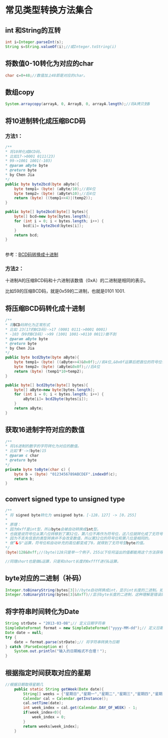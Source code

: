 # 常见类型转换方法集合

## int 和String的互转

```java
int i=Integer.parseInt(s);
String s=String.valueOf(i);//或Integer.toString(i)
```



## 将数值0-10转化为对应的char

```java
char c=0+48;//数值加上48即是对应的char。
```



## 数组copy

```java
System.arraycopy(arrayA, 0, ArrayB, 0, arrayA.length);//将A拷贝到B
```



## 将10进制转化成压缩BCD码

### 方法1：

```java
/**
* 将10转化成BCD码，
* 比如17->0001 0111(23)
* 99->1001 1001(-103)
* @param aByte byte
* @return byte
* by Chen Jia
*/
public byte byte2bcd(byte aByte){
	byte temp1= (byte) (aByte/10);//前4位
	byte temp2= (byte) (aByte%10);//后4位
	return (byte) ((temp1<<4)|(temp2));
}

public byte[] byte2bcd(byte[] bytes){
	byte[] bcd=new byte[bytes.length];
	for (int i = 0; i < bytes.length; i++) {
		bcd[i]= byte2bcd(bytes[i]);
	}
	return bcd;
}
    
```

参考：[BCD码转换成十进制](http://blog.sina.com.cn/s/blog_5d7dbcef0100yigf.html)



### 方法2：

十进制A的压缩BCD码和十六进制该数值（0xA）的二进制是相同的表示。

比如59的压缩BCD码，就是0x59的二进制，也就是0101 1001.



## 将压缩BCD码转化成十进制

```Java
/**
* 将BCD码转化为正常形式
* 比如 23(17的BCD码)->17 (0001 0111->0001 0001)
* -103（99的BCD码）->99 (1001 1001->0110 0011)做不到
* @param aByte byte
* @return byte
* by Chen Jia
*/
public byte bcd2byte(byte aByte){
	byte temp1= (byte) ((aByte>>4)&0x0f);//前4位,&0x0f运算后把首位的符号位也变0了。
	byte temp2= (byte) (aByte&0x0f);//后4位
	return (byte) (temp1*10+temp2);
}

public byte[] bcd2byte(byte[] bytes){
	byte[] aByte=new byte[bytes.length];
	for (int i = 0; i < bytes.length; i++) {
		aByte[i]= bcd2byte(bytes[i]);
	}
	return aByte;
}

```



## 获取16进制字符对应的数值

```java
/**
* 将16进制的数字的字符转化为对应的数值。
* 比如'F'->(byte)15
* @param c char
* @return byte
*/
private byte toByte(char c) {
	byte b = (byte) "0123456789ABCDEF".indexOf(c);
	return b;
}
```


## convert signed type to unsigned type

```java
/**
* 将 signed byte转化为 unsigned byte，[-128，127] -> [0，255]
*
* 原理：
* 因为0xff是int型，所以byte会被自动转换成int型。
* 也就是说符号位从第八位转移到了第32位，第八位不再作为符号位，这八位就转化成了无符号型byte。
* 因为不丢失信息的类型转换并不会改变数值，所以第32位的符号位和第八位是相同的。
* 做“&与"运算，符号位和自动补充的高位都变成了0，就得到了无符号型byte的值。
*/
(byte)128&0xff;//(byte)128只是举一个例子，255以下任何溢出的值都能用这个方法获得正确的值。

//同理short也是做&运算，只是和short长度的0xffff进行&运算。
```



## byte对应的二进制（补码）

```java
Integer.toBinaryString(bytes[3])//byte自动转换成int，显示int长度的二进制。如果是正的，高位补0；如果是负的，高位补1。
Integer.toBinaryString(bytes[3]&0xff)//显示byte长度的二进制，这种理解是错误的。实际显示的仍旧是int长度，只是因为与0xff(int)作了“与”运算，符号位和之后自动补充的位数变成了0，而数值前面的0显示的时候是省略的，所以看起来才像byte长度的。
```



## 将字符串时间转化为Date

```java
String strDate = "2013-03-08";// 定义日期字符串  
SimpleDateFormat format = new SimpleDateFormat("yyyy-MM-dd");// 定义日期格式  
Date date = null;  
try {  
	date = format.parse(strDate);// 将字符串转换为日期  
} catch (ParseException e) {  
	System.out.println("输入的日期格式不合理！");  
}  
```



## 根据指定时间获取对应的星期

```java
//根据日期取得星期几  
    public static String getWeek(Date date){  
        String[] weeks = {"星期日","星期一","星期二","星期三","星期四","星期五","星期六"};  
        Calendar cal = Calendar.getInstance();  
        cal.setTime(date);  
        int week_index = cal.get(Calendar.DAY_OF_WEEK) - 1;  
        if(week_index<0){  
            week_index = 0;  
        }   
        return weeks[week_index];  
    }  
```

